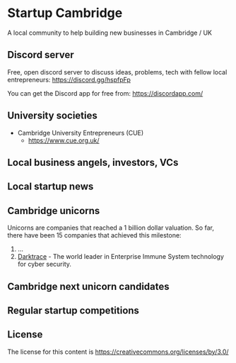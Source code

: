# Startup Cambridge
A local community to help building new businesses in Cambridge / UK

## Discord server
Free, open discord server to discuss ideas, problems, tech with fellow local entrepreneurs: https://discord.gg/hspfpFp

You can get the Discord app for free from: https://discordapp.com/

## University societies

* Cambridge University Entrepreneurs (CUE)
  * https://www.cue.org.uk/

## Local business angels, investors, VCs

## Local startup news

## Cambridge unicorns
Unicorns are companies that reached a 1 billion dollar valuation.
So far, there have been 15 companies that achieved this milestone:

1. ...
1. [Darktrace](https://www.darktrace.com/) - The world leader in Enterprise Immune System technology for cyber security.


## Cambridge next unicorn candidates

## Regular startup competitions


## License
The license for this content is https://creativecommons.org/licenses/by/3.0/
